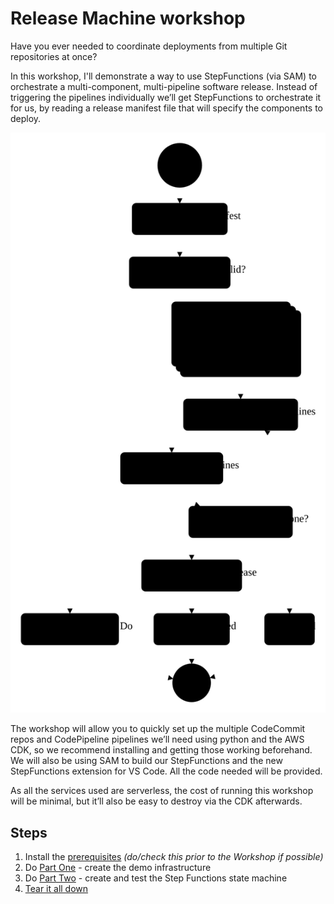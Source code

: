 # Release Machine workshop

Have you ever needed to coordinate deployments from multiple Git repositories at once?

In this workshop, I'll demonstrate a way to use StepFunctions (via SAM) to orchestrate a multi-component, multi-pipeline software release. Instead of triggering the pipelines individually we’ll get StepFunctions to orchestrate it for us, by reading a release manifest file that will specify the components to deploy.

![alt text](https://github.com/guysqr/release-machine/raw/master/stepfunctions_graph.svg?sanitize=true 'Successful Execution')

The workshop will allow you to quickly set up the multiple CodeCommit repos and CodePipeline pipelines we’ll need using python and the AWS CDK, so we recommend installing and getting those working beforehand. We will also be using SAM to build our StepFunctions and the new StepFunctions extension for VS Code. All the code needed will be provided.

As all the services used are serverless, the cost of running this workshop will be minimal, but it’ll also be easy to destroy via the CDK afterwards.

## Steps

1. Install the [prerequisites](prerequisites.md) _(do/check this prior to the Workshop if possible)_
2. Do [Part One](part-one.md) - create the demo infrastructure
3. Do [Part Two](part-two.md) - create and test the Step Functions state machine
4. [Tear it all down](teardown.md)
